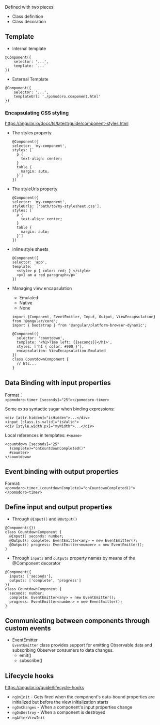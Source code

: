Defined with two pieces:
- Class definition
- Class decoration


## Template
- Internal template
```
@Component({
    selector: '...',
    template: `...`
})
```

- External Template
```
@Component({
    selector: '...',
    templateUrl: './pomodoro.component.html'
})
```

### Encapsulating CSS styling
https://angular.io/docs/ts/latest/guide/component-styles.html  
- The styles property
  ```
  @Component({
  selector: 'my-component',
  styles: [`
    p {
      text-align: center;
    }
    table {
      margin: auto;
    }`]
  })
  ```
- The styleUrls property
  ```
  @Component({
  selector: 'my-component',
  styleUrls: ['path/to/my-stylesheet.css'],
  styles: [`
    p {
      text-align: center;
    }
    table {
      margin: auto;
    }`]
  })
  ```
- Inline style sheets
  ```
  @Component({
  selector: 'app',
  template: `
    <style> p { color: red; } </style>
    <p>I am a red paragraph</p>`
  })
  ```

- Managing view encapsulation
    - Emulated
    - Native
    - None

  ```
  import {Component, EventEmitter, Input, Output, ViewEncapsulation} from '@angular/core';
  import { bootstrap } from '@angular/platform-browser-dynamic';

  @Component({
    selector: 'countdown',
    template: '<h1>Time left: {{seconds}}</h1>',
    styles: ['h1 { color: #900 }'],
    encapsulation: ViewEncapsulation.Emulated
  })
  class CountdownComponent {
    // Etc...
  }
  ```


## Data Binding with input properties
Format：  
`<pomodoro-timer [seconds]="25"></pomodoro-timer>`

Some extra syntactic sugar when binding expressions:
```
<div [attr.hidden]="isHidden">...</div>
<input [class.is-valid]="isValid">
<div [style.width.px]="myWidth">...</div>
```

Local references in templates: `#<name>`  
```
<countdown [seconds]="25"
  (complete)="onCountdownCompleted()"
  #counter>
</countdown>
```


## Event binding with output properties
Format:  
`<pomodoro-timer (countdownComplete)="onCountownCompleted()"></pomodoro-timer>`  


## Define input and output properties
- Through `@Input()` and `@Output()`  
```
@Component({})
class CountdownComponent {
  @Input() seconds: number;
  @Output() complete: EventEmitter<any> = new EventEmitter();
  @Output() progress: EventEmitter<number> = new EventEmitter();
}
```

- Through `inputs` and `outputs` property names by means of the @Component decorator
```
@Component({
  inputs: ['seconds'],
  outputs: ['complete', 'progress']
})
class CountdownComponent {
  seconds: number;
  complete: EventEmitter<any> = new EventEmitter();
  progress: EventEmitter<number> = new EventEmitter();
}
```    

## Communicating between components through custom events
- EventEmitter   
`EventEmitter` class provides support for emitting Observable data and subscribing Observer consumers to data changes.  
  - emit()  
  - subscribe()  


## Lifecycle hooks
https://angular.io/guide/lifecycle-hooks  

- `ngOnInit` - Gets fired when the component's data-bound properties are initialized but before the view initialization starts
- `ngOnChanges` - When a component's input properties change
- `ngOnDestroy` - When a component is destroyed
- `ngAfterViewInit`
